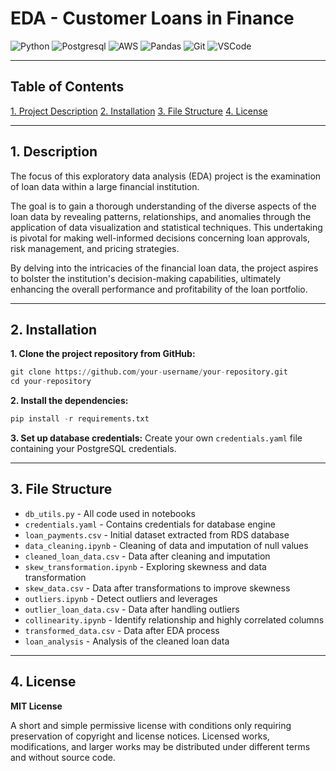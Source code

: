 # EDA - Customer Loans in Finance
![Python](https://img.shields.io/badge/Python-FFD43B?style=for-the-badge&logo=python&logoColor=blue) ![Postgresql](https://img.shields.io/badge/PostgreSQL-316192?style=for-the-badge&logo=postgresql&logoColor=white) ![AWS](https://img.shields.io/badge/Amazon_AWS-FF9900?style=for-the-badge&logo=amazonaws&logoColor=white) ![Pandas](https://img.shields.io/badge/pandas-%23150458.svg?style=for-the-badge&logo=pandas&logoColor=white)  ![Git](https://img.shields.io/badge/GIT-E44C30?style=for-the-badge&logo=git&logoColor=white) ![VSCode](	https://img.shields.io/badge/VSCode-0078D4?style=for-the-badge&logo=visual%20studio%20code&logoColor=white)</div>
___
## Table of Contents
[1. Project Description](#project-description)
[2. Installation](#installation)
[3. File Structure](#file-structure)
[4. License](#license)

___
## 1. Description
The focus of this exploratory data analysis (EDA) project is the examination of loan data within a large financial institution. 

The goal is to gain a thorough understanding of the diverse aspects of the loan data by revealing patterns, relationships, and anomalies through the application of data visualization and statistical techniques. This undertaking is pivotal for making well-informed decisions concerning loan approvals, risk management, and pricing strategies. 

By delving into the intricacies of the financial loan data, the project aspires to bolster the institution's decision-making capabilities, ultimately enhancing the overall performance and profitability of the loan portfolio.
___
## 2. Installation
**1. Clone the project repository from GitHub:**
```python
git clone https://github.com/your-username/your-repository.git
cd your-repository
```
**2. Install the dependencies:**
```python
pip install -r requirements.txt
```
**3. Set up database credentials:**
Create your own `credentials.yaml` file containing your PostgreSQL credentials.
___
## 3. File Structure
- `db_utils.py` - All code used in notebooks
- `credentials.yaml` - Contains credentials for database engine
- `loan_payments.csv` - Initial dataset extracted from RDS database
- `data_cleaning.ipynb` - Cleaning of data and imputation of null values
- `cleaned_loan_data.csv` - Data after cleaning and imputation
- `skew_transformation.ipynb` - Exploring skewness and data transformation
- `skew_data.csv` - Data after transformations to improve skewness
- `outliers.ipynb` - Detect outliers and leverages
- `outlier_loan_data.csv` - Data after handling outliers
- `collinearity.ipynb` - Identify relationship and highly correlated columns
- `transformed_data.csv` - Data after EDA process
- `loan_analysis` - Analysis of the cleaned loan data
___
## 4. License
**MIT License**

A short and simple permissive license with conditions only requiring preservation of copyright and license notices. 
Licensed works, modifications, and larger works may be distributed under different terms and without source code.



